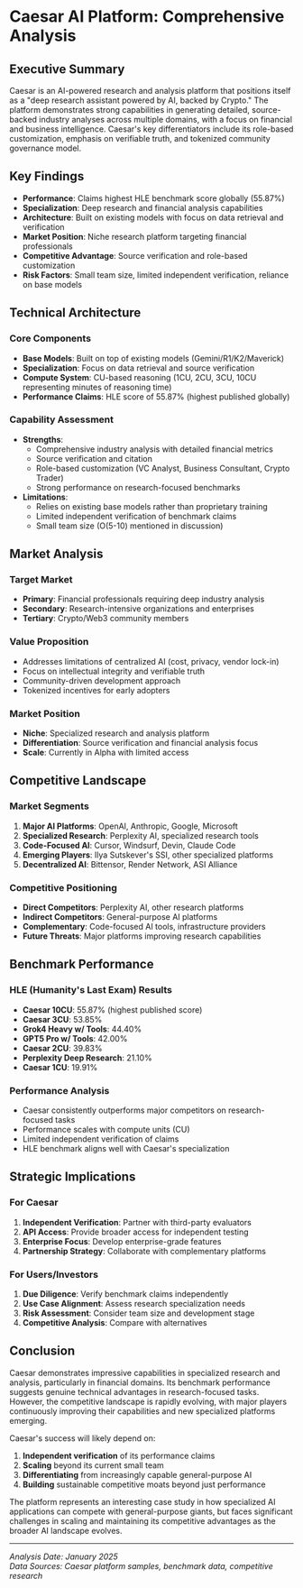 # Caesar AI Platform: Comprehensive Analysis

## Executive Summary

Caesar is an AI-powered research and analysis platform that positions itself as a "deep research assistant powered by AI, backed by Crypto." The platform demonstrates strong capabilities in generating detailed, source-backed industry analyses across multiple domains, with a focus on financial and business intelligence. Caesar's key differentiators include its role-based customization, emphasis on verifiable truth, and tokenized community governance model.

## Key Findings

- **Performance**: Claims highest HLE benchmark score globally (55.87%)
- **Specialization**: Deep research and financial analysis capabilities
- **Architecture**: Built on existing models with focus on data retrieval and verification
- **Market Position**: Niche research platform targeting financial professionals
- **Competitive Advantage**: Source verification and role-based customization
- **Risk Factors**: Small team size, limited independent verification, reliance on base models

## Technical Architecture

### Core Components
- **Base Models**: Built on top of existing models (Gemini/R1/K2/Maverick)
- **Specialization**: Focus on data retrieval and source verification
- **Compute System**: CU-based reasoning (1CU, 2CU, 3CU, 10CU representing minutes of reasoning time)
- **Performance Claims**: HLE score of 55.87% (highest published globally)

### Capability Assessment
- **Strengths**: 
  - Comprehensive industry analysis with detailed financial metrics
  - Source verification and citation
  - Role-based customization (VC Analyst, Business Consultant, Crypto Trader)
  - Strong performance on research-focused benchmarks
- **Limitations**: 
  - Relies on existing base models rather than proprietary training
  - Limited independent verification of benchmark claims
  - Small team size (O(5-10) mentioned in discussion)

## Market Analysis

### Target Market
- **Primary**: Financial professionals requiring deep industry analysis
- **Secondary**: Research-intensive organizations and enterprises
- **Tertiary**: Crypto/Web3 community members

### Value Proposition
- Addresses limitations of centralized AI (cost, privacy, vendor lock-in)
- Focus on intellectual integrity and verifiable truth
- Community-driven development approach
- Tokenized incentives for early adopters

### Market Position
- **Niche**: Specialized research and analysis platform
- **Differentiation**: Source verification and financial analysis focus
- **Scale**: Currently in Alpha with limited access

## Competitive Landscape

### Market Segments
1. **Major AI Platforms**: OpenAI, Anthropic, Google, Microsoft
2. **Specialized Research**: Perplexity AI, specialized research tools
3. **Code-Focused AI**: Cursor, Windsurf, Devin, Claude Code
4. **Emerging Players**: Ilya Sutskever's SSI, other specialized platforms
5. **Decentralized AI**: Bittensor, Render Network, ASI Alliance

### Competitive Positioning
- **Direct Competitors**: Perplexity AI, other research platforms
- **Indirect Competitors**: General-purpose AI platforms
- **Complementary**: Code-focused AI tools, infrastructure providers
- **Future Threats**: Major platforms improving research capabilities

## Benchmark Performance

### HLE (Humanity's Last Exam) Results
- **Caesar 10CU**: 55.87% (highest published score)
- **Caesar 3CU**: 53.85%
- **Grok4 Heavy w/ Tools**: 44.40%
- **GPT5 Pro w/ Tools**: 42.00%
- **Caesar 2CU**: 39.83%
- **Perplexity Deep Research**: 21.10%
- **Caesar 1CU**: 19.91%

### Performance Analysis
- Caesar consistently outperforms major competitors on research-focused tasks
- Performance scales with compute units (CU)
- Limited independent verification of claims
- HLE benchmark aligns well with Caesar's specialization

## Strategic Implications

### For Caesar
1. **Independent Verification**: Partner with third-party evaluators
2. **API Access**: Provide broader access for independent testing
3. **Enterprise Focus**: Develop enterprise-grade features
4. **Partnership Strategy**: Collaborate with complementary platforms

### For Users/Investors
1. **Due Diligence**: Verify benchmark claims independently
2. **Use Case Alignment**: Assess research specialization needs
3. **Risk Assessment**: Consider team size and development stage
4. **Competitive Analysis**: Compare with alternatives

## Conclusion

Caesar demonstrates impressive capabilities in specialized research and analysis, particularly in financial domains. Its benchmark performance suggests genuine technical advantages in research-focused tasks. However, the competitive landscape is rapidly evolving, with major players continuously improving their capabilities and new specialized platforms emerging.

Caesar's success will likely depend on:
1. **Independent verification** of its performance claims
2. **Scaling** beyond its current small team
3. **Differentiating** from increasingly capable general-purpose AI
4. **Building** sustainable competitive moats beyond just performance

The platform represents an interesting case study in how specialized AI applications can compete with general-purpose giants, but faces significant challenges in scaling and maintaining its competitive advantages as the broader AI landscape evolves.

---

*Analysis Date: January 2025*  
*Data Sources: Caesar platform samples, benchmark data, competitive research* 